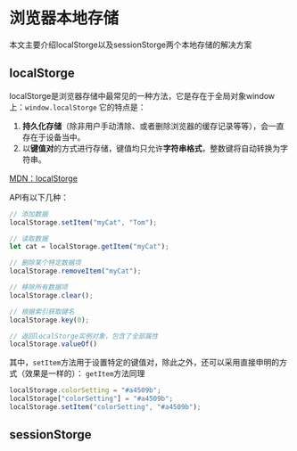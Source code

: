 # 浏览器本地存储

本文主要介绍localStorge以及sessionStorge两个本地存储的解决方案

## localStorge

localStorge是浏览器存储中最常见的一种方法，它是存在于全局对象window上：`window.localStorge`
它的特点是：
1. **持久化存储**（除非用户手动清除、或者删除浏览器的缓存记录等等），会一直存在于设备当中。
2. 以**键值对**的方式进行存储，键值均只允许**字符串格式**，整数键将自动转换为字符串。

[MDN：localStorge](https://developer.mozilla.org/zh-CN/docs/Web/API/Window/localStorage)

API有以下几种：

```javascript
// 添加数据
localStorage.setItem("myCat", "Tom");

// 读取数据
let cat = localStorage.getItem("myCat");

// 删除某个特定数据项
localStorage.removeItem("myCat");

// 移除所有数据项
localStorage.clear();

// 根据索引获取键名
localStorage.key(0);

// 返回localStorge实例对象，包含了全部属性
localStorage.valueOf()

```

其中，`setItem`方法用于设置特定的键值对，除此之外，还可以采用直接申明的方式（效果是一样的）：
`getItem`方法同理

```javascript
localStorage.colorSetting = "#a4509b";
localStorage["colorSetting"] = "#a4509b";
localStorage.setItem("colorSetting", "#a4509b");
```

## sessionStorge